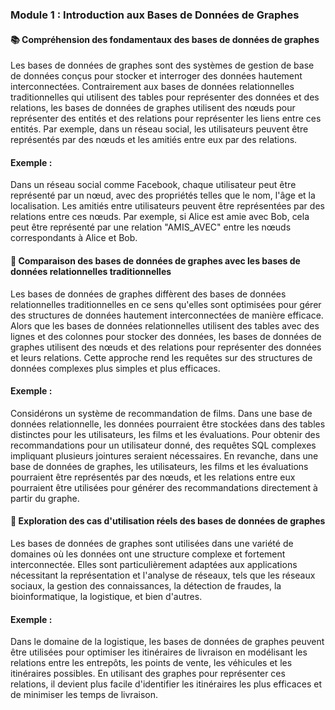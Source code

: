 ### Module 1 : Introduction aux Bases de Données de Graphes

#### 📚 Compréhension des fondamentaux des bases de données de graphes
Les bases de données de graphes sont des systèmes de gestion de base de données conçus pour stocker et interroger des données hautement interconnectées. Contrairement aux bases de données relationnelles traditionnelles qui utilisent des tables pour représenter des données et des relations, les bases de données de graphes utilisent des nœuds pour représenter des entités et des relations pour représenter les liens entre ces entités. Par exemple, dans un réseau social, les utilisateurs peuvent être représentés par des nœuds et les amitiés entre eux par des relations.

#### Exemple :
Dans un réseau social comme Facebook, chaque utilisateur peut être représenté par un nœud, avec des propriétés telles que le nom, l'âge et la localisation. Les amitiés entre utilisateurs peuvent être représentées par des relations entre ces nœuds. Par exemple, si Alice est amie avec Bob, cela peut être représenté par une relation "AMIS_AVEC" entre les nœuds correspondants à Alice et Bob.

#### 🔄 Comparaison des bases de données de graphes avec les bases de données relationnelles traditionnelles
Les bases de données de graphes diffèrent des bases de données relationnelles traditionnelles en ce sens qu'elles sont optimisées pour gérer des structures de données hautement interconnectées de manière efficace. Alors que les bases de données relationnelles utilisent des tables avec des lignes et des colonnes pour stocker des données, les bases de données de graphes utilisent des nœuds et des relations pour représenter des données et leurs relations. Cette approche rend les requêtes sur des structures de données complexes plus simples et plus efficaces.

#### Exemple :
Considérons un système de recommandation de films. Dans une base de données relationnelle, les données pourraient être stockées dans des tables distinctes pour les utilisateurs, les films et les évaluations. Pour obtenir des recommandations pour un utilisateur donné, des requêtes SQL complexes impliquant plusieurs jointures seraient nécessaires. En revanche, dans une base de données de graphes, les utilisateurs, les films et les évaluations pourraient être représentés par des nœuds, et les relations entre eux pourraient être utilisées pour générer des recommandations directement à partir du graphe.

#### 💼 Exploration des cas d'utilisation réels des bases de données de graphes
Les bases de données de graphes sont utilisées dans une variété de domaines où les données ont une structure complexe et fortement interconnectée. Elles sont particulièrement adaptées aux applications nécessitant la représentation et l'analyse de réseaux, tels que les réseaux sociaux, la gestion des connaissances, la détection de fraudes, la bioinformatique, la logistique, et bien d'autres.

#### Exemple :
Dans le domaine de la logistique, les bases de données de graphes peuvent être utilisées pour optimiser les itinéraires de livraison en modélisant les relations entre les entrepôts, les points de vente, les véhicules et les itinéraires possibles. En utilisant des graphes pour représenter ces relations, il devient plus facile d'identifier les itinéraires les plus efficaces et de minimiser les temps de livraison.

